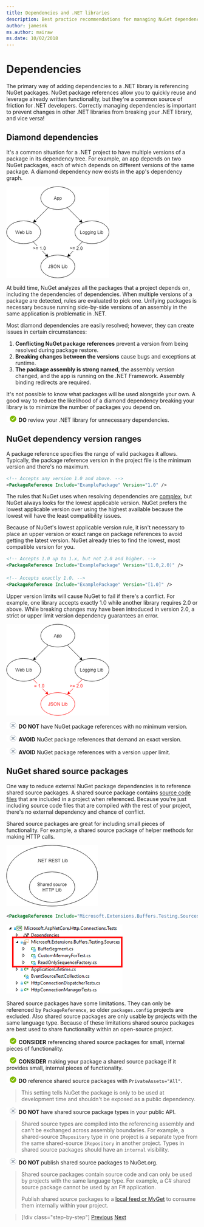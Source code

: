 ```yaml
---
title: Dependencies and .NET libraries
description: Best practice recommendations for managing NuGet dependencies in .NET libraries.
author: jamesnk
ms.author: mairaw
ms.date: 10/02/2018
---
```

# Dependencies

The primary way of adding dependencies to a .NET library is referencing NuGet packages. NuGet package references allow you to quickly reuse and leverage already written functionality, but they're a common source of friction for .NET developers. Correctly managing dependencies is important to prevent changes in other .NET libraries from breaking your .NET library, and vice versa!

## Diamond dependencies

It's a common situation for a .NET project to have multiple versions of a package in its dependency tree. For example, an app depends on two NuGet packages, each of which depends on different versions of the same package. A diamond dependency now exists in the app's dependency graph.

![Diamond dependency](./media/dependencies/diamond-dependency.png "Diamond dependency")

At build time, NuGet analyzes all the packages that a project depends on, including the dependencies of dependencies. When multiple versions of a package are detected, rules are evaluated to pick one. Unifying packages is necessary because running side-by-side versions of an assembly in the same application is problematic in .NET.

Most diamond dependencies are easily resolved; however, they can create issues in certain circumstances:

1. **Conflicting NuGet package references** prevent a version from being resolved during package restore.
2. **Breaking changes between the versions** cause bugs and exceptions at runtime.
3. **The package assembly is strong named**, the assembly version changed, and the app is running on the .NET Framework. Assembly binding redirects are required.

It's not possible to know what packages will be used alongside your own. A good way to reduce the likelihood of a diamond dependency breaking your library is to minimize the number of packages you depend on.

**![yes icon](../../media/yes.png) DO** review your .NET library for unnecessary dependencies.

## NuGet dependency version ranges

A package reference specifies the range of valid packages it allows. Typically, the package reference version in the project file is the minimum version and there's no maximum.

```xml
<!-- Accepts any version 1.0 and above. -->
<PackageReference Include="ExamplePackage" Version="1.0" />
```

The rules that NuGet uses when resolving dependencies are [complex](/nuget/consume-packages/dependency-resolution), but NuGet always looks for the lowest applicable version. NuGet prefers the lowest applicable version over using the highest available because the lowest will have the least compatibility issues.

Because of NuGet's lowest applicable version rule, it isn't necessary to place an upper version or exact range on package references to avoid getting the latest version. NuGet already tries to find the lowest, most compatible version for you.

```xml
<!-- Accepts 1.0 up to 1.x, but not 2.0 and higher. -->
<PackageReference Include="ExamplePackage" Version="[1.0,2.0)" />

<!-- Accepts exactly 1.0. -->
<PackageReference Include="ExamplePackage" Version="[1.0]" />
```

Upper version limits will cause NuGet to fail if there's a conflict. For example, one library accepts exactly 1.0 while another library requires 2.0 or above. While breaking changes may have been introduced in version 2.0, a strict or upper limit version dependency guarantees an error.

![Diamond dependency conflict](./media/dependencies/diamond-dependency-conflict.png "Diamond dependency conflict")

**![no icon](../../media/no.png) DO NOT** have NuGet package references with no minimum version.

**![no icon](../../media/no.png) AVOID** NuGet package references that demand an exact version.

**![no icon](../../media/no.png) AVOID** NuGet package references with a version upper limit.

## NuGet shared source packages

One way to reduce external NuGet package dependencies is to reference shared source packages. A shared source package contains [source code files](/nuget/reference/nuspec#including-content-files) that are included in a project when referenced. Because you're just including source code files that are compiled with the rest of your project, there's no external dependency and chance of conflict.

Shared source packages are great for including small pieces of functionality. For example, a shared source package of helper methods for making HTTP calls.

![Shared source package](./media/dependencies/shared-source-package.png "Shared source package")

```xml
<PackageReference Include="Microsoft.Extensions.Buffers.Testing.Sources" PrivateAssets="All" Version="1.0" />
```

![Shared source project](./media/dependencies/shared-source-project.png "Shared source project")

Shared source packages have some limitations. They can only be referenced by `PackageReference`, so older `packages.config` projects are excluded. Also shared source packages are only usable by projects with the same language type. Because of these limitations shared source packages are best used to share functionality within an open-source project.

**![yes icon](../../media/yes.png) CONSIDER** referencing shared source packages for small, internal pieces of functionality.

**![yes icon](../../media/yes.png) CONSIDER** making your package a shared source package if it provides small, internal pieces of functionality.

**![yes icon](../../media/yes.png) DO** reference shared source packages with `PrivateAssets="All"`.

> This setting tells NuGet the package is only to be used at development time and shouldn't be exposed as a public dependency.

**![no icon](../../media/no.png) DO NOT** have shared source package types in your public API.

> Shared source types are compiled into the referencing assembly and can't be exchanged across assembly boundaries. For example, a shared-source `IRepository` type in one project is a separate type from the same shared-source `IRepository` in another project. Types in shared source packages should have an `internal` visibility.

**![no icon](../../media/no.png) DO NOT** publish shared source packages to NuGet.org.

> Shared source packages contain source code and can only be used by projects with the same language type. For example, a C# shared source package cannot be used by an F# application.
>
> Publish shared source packages to a [local feed or MyGet](./publish-nuget-package.md) to consume them internally within your project.

>[!div class="step-by-step"]
>[Previous](nuget.md)
>[Next](sourcelink.md)
